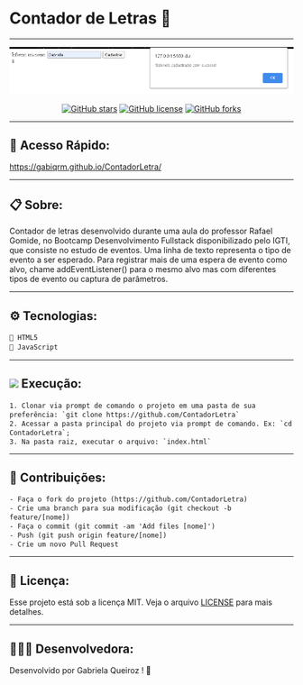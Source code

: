# Contador de Letras 🔢

---

<p align="center">
   <img src="image/logo.png" alt="ContadorLetra"/>
</p>

<div align="center">

[![GitHub stars](https://img.shields.io/github/stars/gabiqrm/ContadorLetra)](https://github.com/gabiqrm/ContadorLetra)<space> <space>[![GitHub license](https://img.shields.io/github/license/gabiqrm/ContadorLetra)](https://github.com/gabiqrm/ContadorLetra/blob/master/LICENSE)<space> <space>[![GitHub forks](https://img.shields.io/github/forks/gabiqrm/ContadorLetra)](https://github.com/gabiqrm/ContadorLetra/)

</div>

---
## 🔎 Acesso Rápido:
https://gabiqrm.github.io/ContadorLetra/

---

## 📋 Sobre:

Contador de letras desenvolvido durante uma aula do professor Rafael Gomide, no Bootcamp Desenvolvimento Fullstack disponibilizado pelo IGTI, que consiste no estudo de eventos. Uma linha de texto representa o tipo de evento a ser esperado. Para registrar mais de uma espera de evento como alvo, chame addEventListener() para o mesmo alvo mas com diferentes tipos de evento ou captura de parâmetros.

---
## ⚙️ Tecnologias:

```bash
📍 HTML5
📍 JavaScript
```

---
## ![](https://img.icons8.com/metro/20/000000/run-command.png) Execução:
```
1. Clonar via prompt de comando o projeto em uma pasta de sua preferência: `git clone https://github.com/ContadorLetra`
2. Acessar a pasta principal do projeto via prompt de comando. Ex: `cd ContadorLetra`;
3. Na pasta raiz, executar o arquivo: `index.html`
```

---
## 🔗 Contribuições:
```
- Faça o fork do projeto (https://github.com/ContadorLetra)
- Crie uma branch para sua modificação (git checkout -b feature/[nome])
- Faça o commit (git commit -am 'Add files [nome]')
- Push (git push origin feature/[nome])
- Crie um novo Pull Request
```
---
## 🔐 Licença:
Esse projeto está sob a licença MIT. Veja o arquivo [LICENSE](LICENSE) para mais detalhes.

---

## 👩🏻‍💻 Desenvolvedora:

Desenvolvido por Gabriela Queiroz ! 💜

